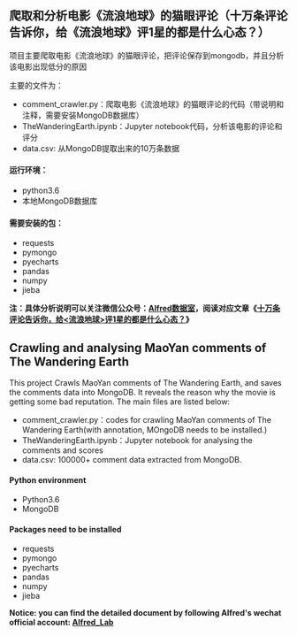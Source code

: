 ## 爬取和分析电影《流浪地球》的猫眼评论（十万条评论告诉你，给《流浪地球》评1星的都是什么心态？）

项目主要爬取电影《流浪地球》的猫眼评论，把评论保存到mongodb，并且分析该电影出现低分的原因

主要的文件为：
- comment_crawler.py：爬取电影《流浪地球》的猫眼评论的代码（带说明和注释，需要安装MongoDB数据库）
- TheWanderingEarth.ipynb：Jupyter notebook代码，分析该电影的评论和评分
- data.csv: 从MongoDB提取出来的10万条数据

#### 运行环境：
- python3.6
- 本地MongoDB数据库

#### 需要安装的包：
- requests
- pymongo
- pyecharts
- pandas
- numpy
- jieba

**注：具体分析说明可以关注微信公众号：[Alfred数据室](https://mmbiz.qpic.cn/mmbiz_png/deBiaBx31sgsbOMcxxmJkmQJmtq7ticTPR3trcMG4OFUy9atYBiaFCt4icRa5Tich9w1GNxYLaCuPFlpl6b88DpH2PA/640?wx_fmt=png&tp=webp&wxfrom=5&wx_lazy=1&wx_co=1)，阅读对应文章《[十万条评论告诉你，给<流浪地球>评1星的都是什么心态？](https://mp.weixin.qq.com/s/3d_ycK0D1KfbjQJ3m7FhEQ)》**


## Crawling and analysing MaoYan comments of The Wandering Earth

This project Crawls MaoYan comments of The Wandering Earth, and saves the comments data into MongoDB. It reveals the reason why the movie is getting some bad reputation.
The main files are listed below:
- comment_crawler.py：codes for crawling MaoYan comments of The Wandering Earth(with annotation, MOngoDB
needs to be installed.)
- TheWanderingEarth.ipynb：Jupyter notebook for analysing the comments and scores
- data.csv: 100000+ comment data extracted from MongoDB.

#### Python environment
- Python3.6
- MongoDB

#### Packages need to be installed
- requests
- pymongo
- pyecharts
- pandas
- numpy
- jieba

**Notice: you can find the detailed document by following Alfred's wechat official account: [Alfred_Lab](https://mmbiz.qpic.cn/mmbiz_png/deBiaBx31sgsbOMcxxmJkmQJmtq7ticTPR3trcMG4OFUy9atYBiaFCt4icRa5Tich9w1GNxYLaCuPFlpl6b88DpH2PA/640?wx_fmt=png&tp=webp&wxfrom=5&wx_lazy=1&wx_co=1)**
